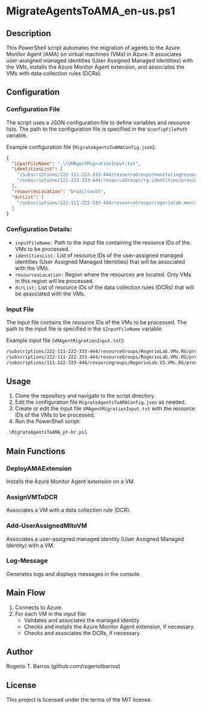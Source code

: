 # MigrateAgentsToAMA_en-us.ps1

## Description

This PowerShell script automates the migration of agents to the Azure Monitor Agent (AMA) on virtual machines (VMs) in Azure. It associates user-assigned managed identities (User Assigned Managed Identities) with the VMs, installs the Azure Monitor Agent extension, and associates the VMs with data collection rules (DCRs).

## Configuration

### Configuration File

The script uses a JSON configuration file to define variables and resource lists. The path to the configuration file is specified in the `$configFilePath` variable.

Example configuration file (`MigrateAgentsToAMAConfig.json`):

```json
{
  "inputFileName": ".\\VMAgentMigrationInput.txt",
  "identitiesList": [
    "/subscriptions/222-111-222-333-444/resourceGroups/monitoringresources-rg/providers/Microsoft.ManagedIdentity/userAssignedIdentities/AzureVMMonitoring-MI-BrazilSouth-VSNova",
    "/subscriptions/111-222-333-444/resourceGroups/rg-identities/providers/Microsoft.ManagedIdentity/userAssignedIdentities/mi-VMMonitoring-vsold-brazilsouth"
  ],
  "resourcesLocation": "brazilsouth",
  "dcrList": [
    "/subscriptions/222-111-222-333-444/resourceGroups/rogeriolab.monitoring.rg/providers/Microsoft.Insights/dataCollectionRules/MSVMI-VMDefault-DCR"
  ]
}
```

### Configuration Details:
* `inputFileName:` Path to the input file containing the resource IDs of the VMs to be processed.
* `identitiesList:` List of resource IDs of the user-assigned managed identities (User Assigned Managed Identities) that will be associated with the VMs.
* `resourcesLocation:` Region where the resources are located. Only VMs in this region will be processed.
* `dcrList:` List of resource IDs of the data collection rules (DCRs) that will be associated with the VMs.

### Input File

The input file contains the resource IDs of the VMs to be processed. The path to the input file is specified in the `$InputFileName` variable.

Example input file (`VMAgentMigrationInput.txt`):

```txt
/subscriptions/222-111-222-333-444/resourceGroups/RogerioLab.VMs.RG/providers/Microsoft.Compute/virtualMachines/Win-brz-002
/subscriptions/222-111-222-333-444/resourceGroups/RogerioLab.VMs.RG/providers/Microsoft.Compute/virtualMachines/WindowsBrazilSouth-001
/subscriptions/111-222-333-444/resourcegroups/RogerioLab.VS.VMs.RG/providers/Microsoft.Compute/virtualMachines/win-vsold-001
```

## Usage

1. Clone the repository and navigate to the script directory.
2. Edit the configuration file `MigrateAgentsToAMAConfig.json` as needed.
3. Create or edit the input file `VMAgentMigrationInput.txt` with the resource IDs of the VMs to be processed.
4. Run the PowerShell script:

```powershell
.\MigrateAgentsToAMA_pt-br.ps1
```

## Main Functions

### DeployAMAExtension

Installs the Azure Monitor Agent extension on a VM.

### AssignVMToDCR

Associates a VM with a data collection rule (DCR).

### Add-UserAssignedMItoVM

Associates a user-assigned managed identity (User Assigned Managed Identity) with a VM.

### Log-Message

Generates logs and displays messages in the console.

## Main Flow

1. Connects to Azure.
2. For each VM in the input file:
   - Validates and associates the managed identity.
   - Checks and installs the Azure Monitor Agent extension, if necessary.
   - Checks and associates the DCRs, if necessary.

## Author

Rogerio T. Barros (github.com/rogeriotbarros)

## License

This project is licensed under the terms of the MIT license.
```
